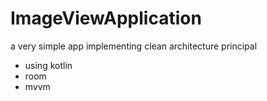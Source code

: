 # ImageViewApplication

a very simple app implementing clean architecture principal 
- using kotlin
- room
- mvvm
